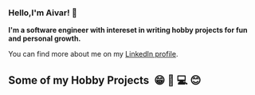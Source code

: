 ### Hello,I'm Aivar! 👋
**I'm a software engineer with intereset in writing hobby projects for fun and personal growth.**

You can find more about me on my [LinkedIn profile](https://bg.linkedin.com/in/aivar-aleksiev-088463214).

## Some of my Hobby Projects ‍ :grin: :closed_book: :computer:  :blush:
